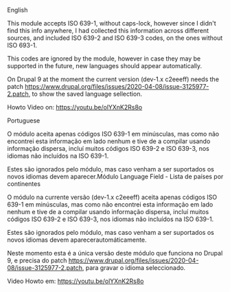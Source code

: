 English

This module accepts ISO 639-1, without caps-lock, however since I didn't find this info anywhere, I had collected this information across different  sources, and included ISO 639-2 and ISO 639-3 codes, on the ones without ISO 693-1.

This codes are ignored by the module, however in case they may be supported in the future, new languages should appear automatically.

On Drupal 9 at the moment the current version (dev-1.x c2eeeff) needs the patch https://www.drupal.org/files/issues/2020-04-08/issue-3125977-2.patch, to show the saved language sellection. 

Howto Video on: https://youtu.be/olYXnK2Rs8o


Portuguese

O módulo aceita apenas códigos ISO 639-1 em minúsculas, mas como não encontrei esta informação em lado nenhum e tive de a compilar usando informação dispersa, incluí muitos códigos ISO 639-2 e ISO 639-3, nos idiomas não incluídos na ISO 639-1.

Estes são ignorados pelo módulo, mas caso venham a ser suportados os novos idiomas devem aparecer.Módulo Language Field - Lista de países por continentes

O módulo na currente versão (dev-1.x c2eeeff) aceita apenas códigos ISO 639-1 em minúsculas, mas como não encontrei esta informação em lado nenhum e tive de a compilar usando informação dispersa, incluí muitos códigos ISO 639-2 e ISO 639-3, nos idiomas não incluídos na ISO 639-1.

Estes são ignorados pelo módulo, mas caso venham a ser suportados os novos idiomas devem aparecerautomáticamente.

Neste momento esta é a única versão deste módulo que funciona no Drupal 9, e precisa do patch https://www.drupal.org/files/issues/2020-04-08/issue-3125977-2.patch, para gravar o idioma seleccionado.

Video Howto em: https://youtu.be/olYXnK2Rs8o
